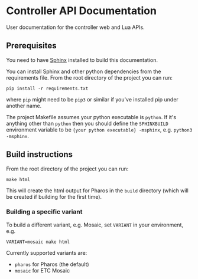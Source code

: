 # Controller API Documentation

User documentation for the controller web and Lua APIs.

## Prerequisites

You need to have [Sphinx](http://www.sphinx-doc.org/en/stable/) installed to build this documentation.

You can install Sphinx and other python dependencies from the requirements file. From the root directory of the project you can run:

    pip install -r requirements.txt

where `pip` might need to be `pip3` or similar if you've installed pip under another name.

The project Makefile assumes your python executable is `python`. If it's anything other than `python` then you should define the `SPHINXBUILD` environment variable to be `{your python executable} -msphinx`, e.g. `python3 -msphinx`.

## Build instructions

From the root directory of the project you can run:

    make html

This will create the html output for Pharos in the `build` directory (which will be created if building for the first time).

### Building a specific variant

To build a different variant, e.g. Mosaic, set `VARIANT` in your environment, e.g.

    VARIANT=mosaic make html

Currently supported variants are:

* `pharos` for Pharos (the default)
* `mosaic` for ETC Mosaic

